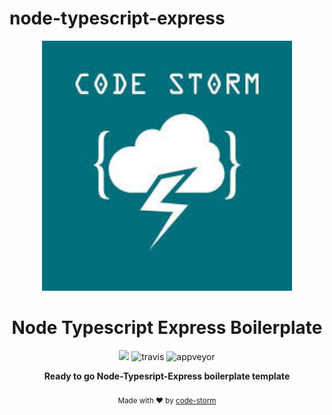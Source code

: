 # node-typescript-express

<p align="center">
  <img src="./code-storm-image.jpeg" alt="code-storm" width="400" />
</p>

<h1 align="center">Node Typescript Express Boilerplate</h1>

<p align="center">
  <img src="https://david-dm.org/code-storm/node-typescript-express.svg"/>
  
  <img src="https://api.travis-ci.org/code-storm/node-typescript-express.svg?branch=master" alt="travis" />

<img src="https://ci.appveyor.com/api/projects/status/49cm972vsgro9xwf?svg=true" alt="appveyor" />
  
   
</p>

<p align="center">
  <b>Ready to go Node-Typesript-Express boilerplate template</b></br>
  </br>
  <sub>Made with ❤️ by <a href="https://github.com/code-storm">code-storm</a></sub>
</p>

<br />
